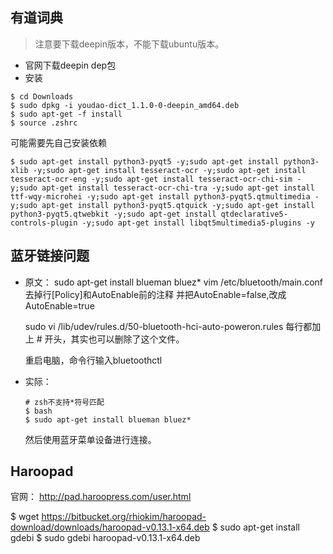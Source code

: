 ## 有道词典
> 注意要下载deepin版本，不能下载ubuntu版本。

- 官网下载deepin dep包
- 安装
```shell
$ cd Downloads
$ sudo dpkg -i youdao-dict_1.1.0-0-deepin_amd64.deb
$ sudo apt-get -f install
$ source .zshrc
```

可能需要先自己安装依赖
```shell
$ sudo apt-get install python3-pyqt5 -y;sudo apt-get install python3-xlib -y;sudo apt-get install tesseract-ocr -y;sudo apt-get install tesseract-ocr-eng -y;sudo apt-get install tesseract-ocr-chi-sim -y;sudo apt-get install tesseract-ocr-chi-tra -y;sudo apt-get install ttf-wqy-microhei -y;sudo apt-get install python3-pyqt5.qtmultimedia -y;sudo apt-get install python3-pyqt5.qtquick -y;sudo apt-get install python3-pyqt5.qtwebkit -y;sudo apt-get install qtdeclarative5-controls-plugin -y;sudo apt-get install libqt5multimedia5-plugins -y
```


## 蓝牙链接问题

- 原文：
  sudo apt-get install blueman bluez*
  vim /etc/bluetooth/main.conf
  去掉行[Policy]和AutoEnable前的注释
  并把AutoEnable=false,改成AutoEnable=true

  sudo vi /lib/udev/rules.d/50-bluetooth-hci-auto-poweron.rules
  每行都加上 # 开头，其实也可以删除了这个文件。

  重启电脑，命令行输入bluetoothctl

- 实际：
  ```shell
  # zsh不支持*符号匹配
  $ bash
  $ sudo apt-get install blueman bluez*
  ```
  然后使用蓝牙菜单设备进行连接。
  

## Haroopad
官网：
http://pad.haroopress.com/user.html

$ wget https://bitbucket.org/rhiokim/haroopad-download/downloads/haroopad-v0.13.1-x64.deb
$ sudo apt-get install gdebi
$ sudo gdebi haroopad-v0.13.1-x64.deb

